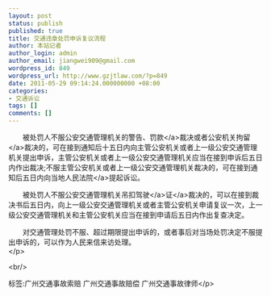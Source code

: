 ```yaml
---
layout: post
status: publish
published: true
title: 交通违章处罚申诉复议流程
author: 本站记者
author_login: admin
author_email: jiangwei909@gmail.com
wordpress_id: 849
wordpress_url: http://www.gzjtlaw.com/?p=849
date: 2011-05-29 09:14:24.000000000 +08:00
categories:
- 交通诉讼
tags: []
comments: []
---
```

<p><p><p>　　被处罚人不服公安交通管理机关的警告、<a>罚款<&#47;a>裁决或者公安机关<a>拘留<&#47;a>裁决的，可在接到通知后十五日内向主管公安机关或者上一级公安交通管理机关提出申诉，主管公安机关或者上一级公安交通管理机关应当在接到申诉后五日内作出裁决;不服主管公安机关或者上一级公安交通管理机关裁决的，可在接到通知后五日内向当地<a>人民法院<&#47;a>提起诉讼。 <p>　　被处罚人不服公安交通管理机关吊扣<a><a>驾驶<&#47;a>证<&#47;a>裁决的，可以在接到裁决书后五日内，向上一级公安交通管理机关或者主管公安机关申请复议一次，上一级公安交通管理机关和主管公安机关应当在接到申请后五日内作出复查决定。 <p>　　对交通管理处罚不服、超过期限提出申诉的，或者事后对当场处罚决定不服提出申诉的，可以作为人民来信来访处理。 <br><&#47;p><br&#47;><p>标签:广州交通事故索赔 广州交通事故赔偿 广州交通事故律师<&#47;p>
